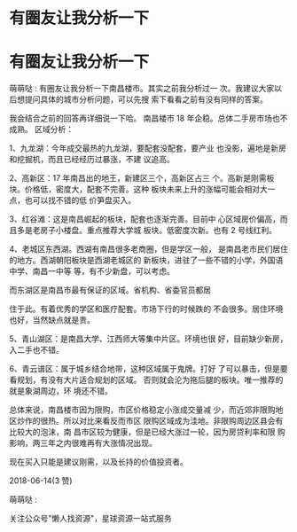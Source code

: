 # 有圈友让我分析一下

# 有圈友让我分析一下

萌萌哒 : 有圈友让我分析一下南昌楼市。其实之前我分析过一 次。我建议大家以后想提问具体的城市分析问题，可以先搜 索下看看之前有没有同样的答案。

我会结合之前的回答再详细说一下哈。 南昌楼市 18 年企稳。总体二手房市场也不成熟。 区域分析：

1、九龙湖：今年成交最热的九龙湖，要配套没配套，要产业 也没影，遍地是新房和挖掘机，而且已经经历过暴涨，不建 议追高。

2、高新区：17 年南昌出的地王，新建区三个，高新区占三 个。高新是刚需板块。价格低，密度大，配套不完善。这种 板块未来上升的涨幅可能会相对大一点，也可以找不错的低 价笋盘买入。

3、红谷滩：这是南昌崛起的板块，配套也逐渐完善。目前中 心区域房价偏高，而且多是老房子小楼盘。重点推荐大学城 板块。低密度次新。也有 2 号线红利。

4、老城区东西湖。西湖有南昌很多老商圈，但是学区一般， 是南昌老市民们居住的地方。西湖朝阳板块是西湖老城区的 新板块，进驻了一些不错的小学，外国语中学、南昌一中等 等，有不少新盘，可以考虑。

而东湖区是南昌市最有保证的区域。省机构、省委官员都居

住于此。有着优秀的学区和医疗配套。市场下行的时候跌的 不会很多。居住环境也好，当然缺点就是贵。

5、青山湖区：是南昌大学、江西师大等集中片区。环境也很 好，目前缺少新房，入二手也不错。

6、青云谱区：属于城乡结合地带，这种区域属于鬼牌。打好 了可以暴击，但是要看规划，有没有大片适合规划的区域。 否则就会沦为拖后腿的板块。唯一推荐的就是象湖周边，环 境还不错。

总体来说，南昌楼市因为限购，市区价格稳定小涨成交量减 少，而近郊非限购地区炒作的很热。所以对比来看反而市区 限购区域成为洼地。非限购周边区县会有比较大的泡沫，南 昌市区较为健康，但是已经大涨过一轮，因为房贷利率和限 购影响，两三年之内很难再有大涨情况出现。

现在买入只能是建议刚需，以及长持的价值投资者。

2018-06-14(3 赞)

萌萌哒 :

关注公众号"懒人找资源"，星球资源一站式服务